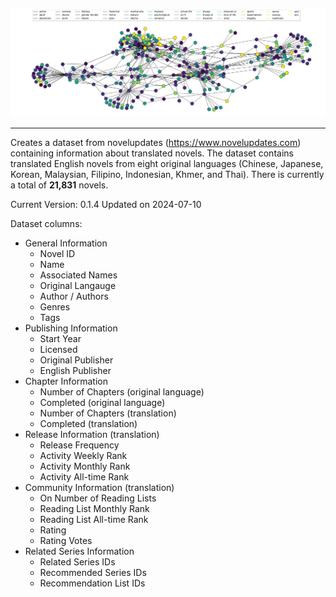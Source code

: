 <p align="center">
  <img
    src="https://github.com/shaido987/novel-dataset/blob/master/assets/graph.png"
    alt="Graph illustration of the novels">
</p>

---

Creates a dataset from novelupdates (https://www.novelupdates.com) containing information about translated novels.
The dataset contains translated English novels from eight original languages (Chinese, Japanese, Korean, Malaysian, Filipino, Indonesian, Khmer, and Thai). There is currently a total of **21,831** novels.  

Current Version: 0.1.4
Updated on 2024-07-10


Dataset columns:
* General Information
  * Novel ID
  * Name
  * Associated Names
  * Original Langauge	
  * Author / Authors
  * Genres
  * Tags
* Publishing Information
  * Start Year
  * Licensed
  * Original Publisher
  * English Publisher
* Chapter Information
  * Number of Chapters (original language)
  * Completed (original language)
  * Number of Chapters (translation)
  * Completed (translation)
* Release Information (translation)
  * Release Frequency
  * Activity Weekly Rank
  * Activity Monthly Rank
  * Activity All-time Rank
* Community Information (translation)
  * On Number of Reading Lists
  * Reading List Monthly Rank
  * Reading List All-time Rank
  * Rating
  * Rating Votes
* Related Series Information
  * Related Series IDs
  * Recommended Series IDs
  * Recommendation List IDs
